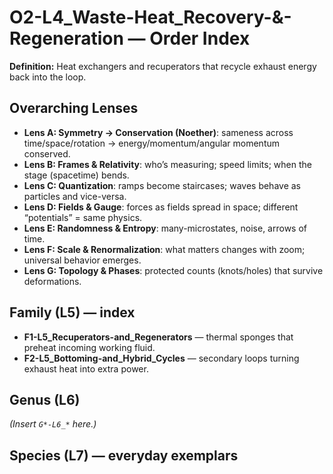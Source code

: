 # O2-L4_Waste-Heat_Recovery-&-Regeneration — Order Index
**Definition:** Heat exchangers and recuperators that recycle exhaust energy back into the loop.

## Overarching Lenses

- **Lens A: Symmetry -> Conservation (Noether)**: sameness across time/space/rotation → energy/momentum/angular momentum conserved.
- **Lens B: Frames & Relativity**: who’s measuring; speed limits; when the stage (spacetime) bends.
- **Lens C: Quantization**: ramps become staircases; waves behave as particles and vice-versa.
- **Lens D: Fields & Gauge**: forces as fields spread in space; different “potentials” = same physics.
- **Lens E: Randomness & Entropy**: many-microstates, noise, arrows of time.
- **Lens F: Scale & Renormalization**: what matters changes with zoom; universal behavior emerges.
- **Lens G: Topology & Phases**: protected counts (knots/holes) that survive deformations.

## Family (L5) — index
- **F1-L5_Recuperators-and_Regenerators** — thermal sponges that preheat incoming working fluid.
- **F2-L5_Bottoming-and_Hybrid_Cycles** — secondary loops turning exhaust heat into extra power.

## Genus (L6)
_(Insert `G*-L6_*` here.)_

## Species (L7) — everyday exemplars

